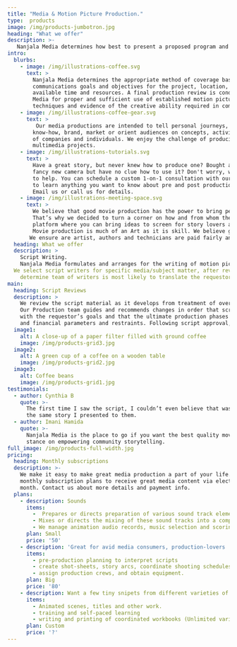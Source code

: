 ```yaml
---
title: "Media & Motion Picture Production."
type:  products
image: /img/products-jumbotron.jpg
heading: "What we offer"
description: >-
   Nanjala Media determines how best to present a proposed program and select writers, actors, and any other personnel to carry out the  processes involved in the production. We oversee the design, coordination and sets-up of on-location and studio shoots, including equipment selection, transport, setup, lighting, audio and video recording.
intro:
  blurbs:
    - image: /img/illustrations-coffee.svg
      text: >
        Nanjala Media determines the appropriate method of coverage based on 
        communications goals and objectives for the project, location, environment, and 
        available time and resources. A final production review is conducted by the Nanjala 
        Media for proper and sufficient use of established motion picture production 
        techniques and evidence of the creative ability required in communicating information through television.
    - image: /img/illustrations-coffee-gear.svg
      text: >
         Our media productions are intended to tell personal journeys, document lifestyles, teach technical 
        know-how, brand, market or orient audiences on concepts, activities goals, missions, and accomplishments 
        of companies and individuals. We enjoy the challenge of producing motion pictures/videos, slide films, and 
        multimedia projects.
    - image: /img/illustrations-tutorials.svg
      text: >
        Have a great story, but never knew how to produce one? Bought a
        fancy new camera but have no clue how to use it? Don't worry, we’re here
        to help. You can schedule a custom 1-on-1 consultation with our production team
        to learn anything you want to know about pre and post production.
        Email us or call us for details.
    - image: /img/illustrations-meeting-space.svg
      text: >
        We believe that good movie production has the power to bring people together.
        That’s why we decided to turn a corner on how and from whom they are produced for as we offer a
        platform where you can bring ideas to screen for story lovers and lifetime learners.
        Movie production is much of an Art as it is skill. We believe good art should be rewarded
       We ensure are artist, authors and technicians are paid fairly and generously.
  heading: What we offer
  description: >
    Script Writing. 
    Nanjala Media formulates and arranges for the writing of motion picture/video and multimedia scenarios, scripts and story boards.
  We select script writers for specific media/subject matter, after reviewing their work, brand or mission, so as to 
    determine team of writers is most likely to translate the requestor’s goals into a successful product.
main:
  heading: Script Reviews
  description: >
    We review the script material as it develops from treatment of overall concept through draft and final stages. 
    Our Production team guides and recommends changes in order that script remains consonant and compatible 
    with the requestor’s goals and that the ultimate production phases are within inherent technical, logistical 
    and financial parameters and restraints. Following script approval, selects or proposes professional actors where required.
  image1:
    alt: A close-up of a paper filter filled with ground coffee
    image: /img/products-grid3.jpg
  image2:
    alt: A green cup of a coffee on a wooden table
    image: /img/products-grid2.jpg
  image3:
    alt: Coffee beans
    image: /img/products-grid1.jpg
testimonials:
  - author: Cynthia B
    quote: >-
      The first time I saw the script, I couldn’t even believe that was
      the same story I presented to them.
  - author: Imani Hamida
    quote: >-
      Nanjala Media is the place to go if you want the best quality movie production. I love their
      stance on empowering community storytelling.
full_image: /img/products-full-width.jpg
pricing:
  heading: Monthly subscriptions
  description: >-
    We make it easy to make great media production a part of your life. Choose one of our
    monthly subscription plans to receive great media content via electronically or at your doorstep each
    month. Contact us about more details and payment info.
  plans:
    - description: Sounds
      items:
        -  Prepares or directs preparation of various sound track elements, voice-over narration, dialogue, sound effects and music. 
        - Mixes or directs the mixing of these sound tracks into a composite sound track which compliments and enhances the picture portion of the production."
        - We manage animation audio records, music selection and scoring, performing and/or directing the editing of motion picture/video tape, all of which culminate in a complete production or multimedia package in English and foreign language versions."
      plan: Small
      price: '50'
    - description: 'Great for avid media consumers, production-lovers '
      items:
        - pre-production planning to interpret scripts
        - create shot-sheets, story arcs, coordinate shooting schedules
        - assign production crews, and obtain equipment.
      plan: Big
      price: '80'
    - description: Want a few tiny snipets from different varieties of topics? Try our custom plan
      items:
        - Animated scenes, titles and other work.
        - training and self-paced learning
        - writing and printing of coordinated workbooks (Unlimited varieties)
      plan: Custom
      price: '?'
---
```

